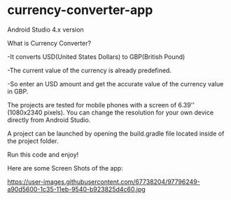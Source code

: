 # currency-converter-app
Android Studio 4.x version

What is Currency Converter?

-It converts USD(United States Dollars) to GBP(British Pound)

-The current value of the currency is already predefined.

-So enter an USD amount and get the accurate value of the currency value in GBP.

The projects are tested for mobile phones with a screen of 6.39'' (1080x2340 pixels). You can change the resolution for your own device directly from Android Studio.

A project can be launched by opening the build.gradle file located inside of the project folder.

Run this code and enjoy!

Here are some Screen Shots of the app:



https://user-images.githubusercontent.com/67738204/97796249-a90d5600-1c35-11eb-9540-b923825d4c60.jpg
